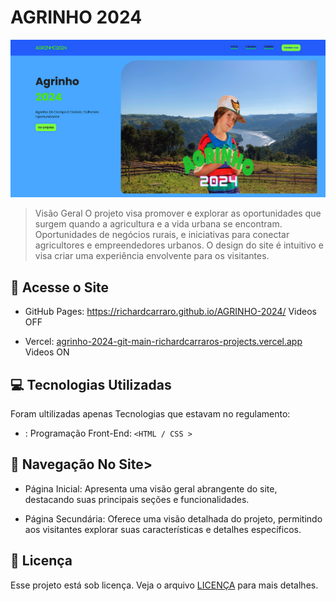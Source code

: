 # AGRINHO 2024

<img src="/scr/imagens/AGRINHO.png" alt="agrinho_img">

> Visão Geral
O projeto visa promover e explorar as oportunidades que surgem quando a agricultura e a vida urbana se encontram. Oportunidades de negócios rurais, e iniciativas para conectar agricultores e empreendedores urbanos. O design do site é intuitivo e visa criar uma experiência envolvente para os visitantes.

## 👀 Acesse o Site

- GitHub Pages: https://richardcarraro.github.io/AGRINHO-2024/
    Videos OFF

- Vercel: [agrinho-2024-git-main-richardcarraros-projects.vercel.app](https://agrinho-2024-git-main-richardcarraros-projects.vercel.app/)
    Videos ON



## 💻 Tecnologias Utilizadas

Foram ultilizadas apenas Tecnologias que estavam no regulamento:

- : Programação Front-End:  `<HTML / CSS >`

## 🚀 Navegação No Site>

- Página Inicial: Apresenta uma visão geral abrangente do site, destacando suas principais seções e funcionalidades.

- Página Secundária: Oferece uma visão detalhada do projeto, permitindo aos visitantes explorar suas características e detalhes específicos.



## 📝 Licença

Esse projeto está sob licença. Veja o arquivo [LICENÇA](LICENSE.md) para mais detalhes.
